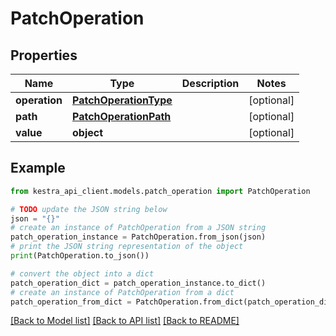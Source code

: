# PatchOperation


## Properties

Name | Type | Description | Notes
------------ | ------------- | ------------- | -------------
**operation** | [**PatchOperationType**](PatchOperationType.md) |  | [optional] 
**path** | [**PatchOperationPath**](PatchOperationPath.md) |  | [optional] 
**value** | **object** |  | [optional] 

## Example

```python
from kestra_api_client.models.patch_operation import PatchOperation

# TODO update the JSON string below
json = "{}"
# create an instance of PatchOperation from a JSON string
patch_operation_instance = PatchOperation.from_json(json)
# print the JSON string representation of the object
print(PatchOperation.to_json())

# convert the object into a dict
patch_operation_dict = patch_operation_instance.to_dict()
# create an instance of PatchOperation from a dict
patch_operation_from_dict = PatchOperation.from_dict(patch_operation_dict)
```
[[Back to Model list]](../README.md#documentation-for-models) [[Back to API list]](../README.md#documentation-for-api-endpoints) [[Back to README]](../README.md)


